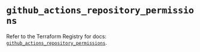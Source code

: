 # `github_actions_repository_permissions`

Refer to the Terraform Registry for docs: [`github_actions_repository_permissions`](https://registry.terraform.io/providers/integrations/github/5.45.0/docs/resources/actions_repository_permissions).

